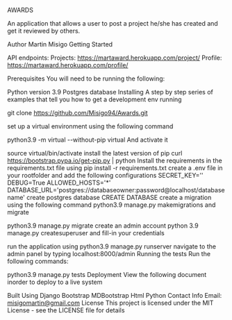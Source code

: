 AWARDS

An application that allows a user to post a project he/she has created and get it reviewed by others.

Author
Martin Misigo
Getting Started

API endpoints:
Projects: https://martaward.herokuapp.com/project/
Profile: https://martaward.herokuapp.com/profile/

Prerequisites
You will need to be running the following:

Python version 3.9
Postgres database
Installing
A step by step series of examples that tell you how to get a development env running

git clone https://github.com/Misigo94/Awards.git

set up a virtual environment using the following command

python3.9 -m virtual --without-pip virtual
And activate it

source virtual/bin/activate
install the latest version of pip
curl https://bootstrap.pypa.io/get-pip.py | python
Install the requirements in the requirements.txt file using
pip install -r requirements.txt
create a .env file in your rootfolder and add the following configurations
SECRET_KEY='<random-string>'
DEBUG=True
ALLOWED_HOSTS='*'
DATABASE_URL='postgres://databaseowner:password@localhost/databasename'
create postgres database
CREATE DATABASE <your-database-name>
create a migration using the following command
python3.9 manage.py makemigrations
and migrate

python3.9 manage.py migrate
create an admin account
python 3.9 manage.py createsuperuser
and fill-in your credentials

run the application using
python3.9 manage.py runserver
navigate to the admin panel by typing
localhost:8000/admin
Running the tests
Run the following commands:

python3.9 manage.py tests
Deployment
View the following document inorder to deploy to a live system

Built Using
Django
Bootstrap
MDBootstrap
Html
Python
Contact Info
Email: misigomartin@gmail.com
License
This project is licensed under the MIT License - see the LICENSE file for details
